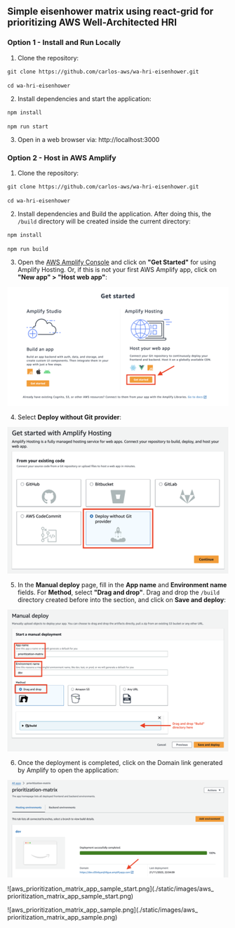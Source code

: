 ## Simple eisenhower matrix using react-grid for prioritizing AWS Well-Architected HRI

### Option 1 - Install and Run Locally

1. Clone the repository:
```
git clone https://github.com/carlos-aws/wa-hri-eisenhower.git

cd wa-hri-eisenhower
```

2. Install dependencies and start the application:
```
npm install

npm run start
```

3. Open in a web browser via: http://localhost:3000

### Option 2 - Host in AWS Amplify

1. Clone the repository:
```
git clone https://github.com/carlos-aws/wa-hri-eisenhower.git

cd wa-hri-eisenhower
```

2. Install dependencies and Build the application. After doing this, the ``/build`` directory will be created inside the current directory: 
```
npm install

npm run build
```

3. Open the [AWS Amplify Console](https://us-east-1.console.aws.amazon.com/amplify/home?region=us-east-1#/) and click on **"Get Started"** for using Amplify Hosting. Or, if this is not your first AWS Amplify app, click on **"New app" > "Host web app"**:

![aws_amplify_get_started_1.png](./static/images/aws_amplify_get_started_1.png)

4. Select **Deploy without Git provider**:

![aws_amplify_get_started_2.png](./static/images/aws_amplify_get_started_2.png)

5. In the **Manual deploy** page, fill in the **App name** and **Environment name** fields. For **Method**, select **"Drag and drop"**. Drag and drop the ``/build`` directory created before into the section, and click on **Save and deploy**:

![aws_amplify_get_started_3.png](./static/images/aws_amplify_get_started_3.png)

6. Once the deployment is completed, click on the Domain link generated by Amplify to open the application:

![aws_amplify_get_started_4.png](./static/images/aws_amplify_get_started_4.png)

![aws_prioritization_matrix_app_sample_start.png](./static/images/aws_ prioritization_matrix_app_sample_start.png)

![aws_prioritization_matrix_app_sample.png](./static/images/aws_ prioritization_matrix_app_sample.png)
